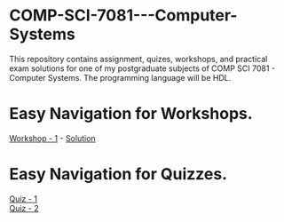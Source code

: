 # COMP-SCI-7081---Computer-Systems  
This repository contains assignment, quizes, workshops, and practical exam solutions for one of my postgraduate subjects of COMP SCI 7081 - Computer Systems. The programming language will be HDL.  

# Easy Navigation for Workshops.  
[Workshop - 1](https://github.com/Vanditg/COMP-SCI-7081---Computer-Systems/tree/master/Workshop/Workshop%20-%201/problem) - [Solution](https://github.com/Vanditg/COMP-SCI-7081---Computer-Systems/tree/master/Workshop/Workshop%20-%201)  

# Easy Navigation for Quizzes.  
[Quiz - 1](https://github.com/Vanditg/COMP-SCI-7081---Computer-Systems/blob/master/Quiz/Quiz%20-%20Lecture%201.pdf)  
[Quiz - 2](https://github.com/Vanditg/COMP-SCI-7081---Computer-Systems/blob/master/Quiz/Quiz%20-%20Lecture%202.pdf)  
